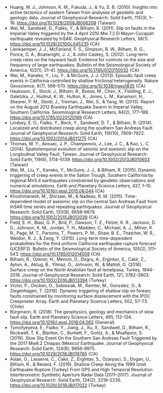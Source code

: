 * Huang, W. J., Johnson, K. M., Fukuda, J., & Yu, S. B. (2010). Insights into active tectonics of eastern Taiwan from analyses of geodetic and geologic data. Journal of Geophysical Research: Solid Earth, 115(3), 1–18. https://doi.org/10.1029/2008JB006208 {Taiwan}
* Wei, M., Sandwell, D., Fialko, Y., & Bilham, R. (2011). Slip on faults in the Imperial Valley triggered by the 4 April 2010 Mw 7.2 El Mayor-Cucapah earthquake revealed by InSAR. Geophysical Research Letters, 38(1). https://doi.org/10.1029/2010GL045235 {CA}
* Lienkaemper, J. J., McFarland, F. S., Simpson, R. W., Bilham, R. G., Ponce, D. A., Boatwright, J. J., & John Caskey, S. (2012). Long-term creep rates on the hayward fault: Evidence for controls on the size and frequency of large earthquakes. Bulletin of the Seismological Society of America, 102(1), 31–41. https://doi.org/10.1785/0120110033 {CA}
* Wei, M., Kaneko, Y., Liu, Y., & McGuire, J. J. (2013). Episodic fault creep events in California controlled by shallow frictional heterogeneity. Nature Geoscience, 6(7), 566–570. https://doi.org/10.1038/ngeo1835 {CA}
* Hauksson, E., Stock, J., Bilham, R., Boese, M., Chen, X., Fielding, E. J., Galetzka, J., Hudnut, K. W., Hutton, K., Jones, L. M., Kanamori, H., Shearer, P. M., Steidl, J., Treiman, J., Wei, S., & Yang, W. (2013). Report on the August 2012 Brawley Earthquake Swarm in Imperial Valley, Southern California. Seismological Research Letters, 84(2), 177–189. https://doi.org/10.1785/0220120169 {CA}
* Lindsey, E. O., Fialko, Y., Bock, Y., Sandwell, D. T., & Bilham, R. (2014). Localized and distributed creep along the southern San Andreas Fault. Journal of Geophysical Research: Solid Earth, 119(10), 7909–7922. https://doi.org/10.1002/2014JB011275 {CA}
* Thomas, M. Y., Avouac, J. P., Champenois, J., Lee, J. C., & Kuo, L. C. (2014). Spatiotemporal evolution of seismic and aseismic slip on the Longitudinal Valley Fault, Taiwan. Journal of Geophysical Research: Solid Earth, 119(6), 5114–5139. https://doi.org/10.1002/2013JB010603 {Taiwan}
* Wei, M., Liu, Y., Kaneko, Y., McGuire, J. J., & Bilham, R. (2015). Dynamic triggering of creep events in the Salton Trough, Southern California by regional M≥5.4 earthquakes constrained by geodetic observations and numerical simulations. Earth and Planetary Science Letters, 427, 1–10. https://doi.org/10.1016/j.epsl.2015.06.044 {CA}
* Khoshmanesh, M., Shirzaei, M., & Nadeau, R. M. (2015). Time-dependent model of aseismic slip on the central San Andreas Fault from InSAR time series and repeating earthquakes. Journal of Geophysical Research: Solid Earth, 120(9), 6658–6679. https://doi.org/10.1002/2015JB012039 {CA}
* Field, E. H., Biasi, G. P., Bird, P., Dawson, T. E., Felzer, K. R., Jackson, D. D., Johnson, K. M., Jordan, T. H., Madden, C., Michael, A. J., Milner, K. R., Page, M. T., Parsons, T., Powers, P. M., Shaw, B. E., Thatcher, W. R., Weldon, R. J., & Zeng, Y. (2015). Long-term time-dependent probabilities for the third uniform California earthquake rupture forecast (UCERF3). Bulletin of the Seismological Society of America, 105(2), 511–543. https://doi.org/10.1785/012014009 {CA}
* Bilham, R., Ozener, H., Mencin, D., Dogru, A., Ergintav, S., Cakir, Z., Aytun, A., Aktug, B., Yilmaz, O., Johnson, W., & Mattoli, G. (2016). Surface creep on the North Anatolian fault at Ismetpasa, Turkey, 1944-2016. Journal of Geophysical Research: Solid Earth, 121, 3782–3803. https://doi.org/10.1002/2016JB013394 {Turkey}
* Victor, P., Oncken, O., Sobiesiak, M., Kemter, M., Gonzalez, G., & Ziegenhagen, T. (2018). Dynamic triggering of shallow slip on forearc faults constrained by monitoring surface displacement with the IPOC Creepmeter Array. Earth and Planetary Science Letters, 502, 57–73. {Chile}
* Bürgmann, R. (2018). The geophysics, geology and mechanics of slow fault slip. Earth and Planetary Science Letters, 495, 112–134. https://doi.org/10.1016/j.epsl.2018.04.062 {General}
* Tymofyeyeva, E., Fialko, Y., Jiang, J., Xu, X., Sandwell, D., Bilham, R., Rockwell, T. K., Blanton, C., Burkett, F., Gontz, A., & Moafipoor, S. (2019). Slow Slip Event On the Southern San Andreas Fault Triggered by the 2017 Mw8.2 Chiapas (Mexico) Earthquake. Journal of Geophysical Research: Solid Earth, 124(9), 9956–9975. https://doi.org/10.1029/2018JB016765 {CA}
* Aslan, G., Lasserre, C., Cakir, Z., Ergintav, S., Özarpaci, S., Dogan, U., Bilham, R., & Renard, F. (2019). Shallow Creep Along the 1999 Izmit Earthquake Rupture (Turkey) From GPS and High Temporal Resolution Interferometric Synthetic Aperture Radar Data (2011–2017). Journal of Geophysical Research: Solid Earth, 124(2), 2218–2236. https://doi.org/10.1029/2018JB017022 {Turkey}
